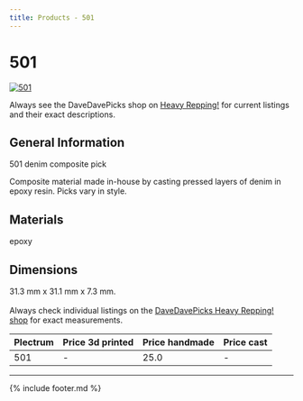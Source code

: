 ```yaml
---
title: Products - 501
---
```

# 501

[![501](../../assets/images/501.jpg "501")](/picks/501)

Always see the DaveDavePicks shop on [Heavy Repping!](https://www.heavyrepping.com/store/shop/davedavepicks/) for current listings and their exact descriptions.

## General Information
501 denim composite pick

Composite material made in-house by casting pressed layers of denim in epoxy resin. Picks vary in style.

## Materials
epoxy

## Dimensions
31.3 mm x 31.1 mm x 7.3 mm.<br/><br/>Always check individual listings on the [DaveDavePicks Heavy Repping! shop](https://www.heavyrepping.com/store/shop/davedavepicks/) for exact measurements.

| **Plectrum**                                        | **Price 3d printed**   | **Price handmade**   | **Price cast**   |
|:----------------------------------------------------|:-----------------------|:---------------------|:-----------------|
| 501                                          | -               | 25.0             | -         |

---

{% include footer.md %}